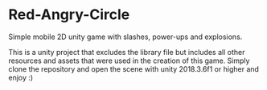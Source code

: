 # Red-Angry-Circle
Simple mobile 2D unity game with slashes, power-ups and explosions.

This is a unity project that excludes the library file but includes all other resources and assets that were used in the creation of this game.
Simply clone the repository and open the scene with unity 2018.3.6f1 or higher and enjoy :)
